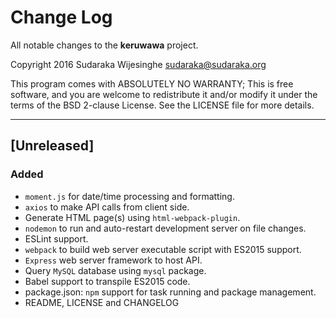 # Change Log

All notable changes to the **keruwawa** project.

Copyright 2016 Sudaraka Wijesinghe <sudaraka@sudaraka.org>

This program comes with ABSOLUTELY NO WARRANTY;
This is free software, and you are welcome to redistribute it and/or modify it
under the terms of the BSD 2-clause License. See the LICENSE file for more
details.

---

## [Unreleased]
### Added
- `moment.js` for date/time processing and formatting.
- `axios` to make API calls from client side.
- Generate HTML page(s) using `html-webpack-plugin`.
- `nodemon` to run and auto-restart development server on file changes.
- ESLint support.
- `webpack` to build web server executable script with ES2015 support.
- `Express` web server framework to host API.
- Query `MySQL` database using `mysql` package.
- Babel support to transpile ES2015 code.
- package.json: `npm` support for task running and package management.
- README, LICENSE and CHANGELOG

